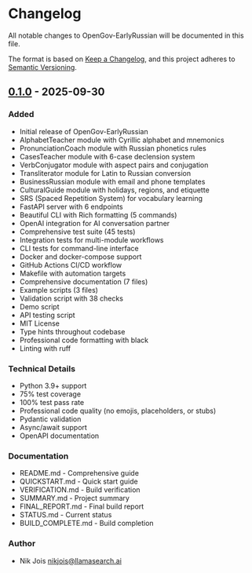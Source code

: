 # Changelog

All notable changes to OpenGov-EarlyRussian will be documented in this file.

The format is based on [Keep a Changelog](https://keepachangelog.com/en/1.0.0/),
and this project adheres to [Semantic Versioning](https://semver.org/spec/v2.0.0.html).

## [0.1.0] - 2025-09-30

### Added
- Initial release of OpenGov-EarlyRussian
- AlphabetTeacher module with Cyrillic alphabet and mnemonics
- PronunciationCoach module with Russian phonetics rules
- CasesTeacher module with 6-case declension system
- VerbConjugator module with aspect pairs and conjugation
- Transliterator module for Latin to Russian conversion
- BusinessRussian module with email and phone templates
- CulturalGuide module with holidays, regions, and etiquette
- SRS (Spaced Repetition System) for vocabulary learning
- FastAPI server with 6 endpoints
- Beautiful CLI with Rich formatting (5 commands)
- OpenAI integration for AI conversation partner
- Comprehensive test suite (45 tests)
- Integration tests for multi-module workflows
- CLI tests for command-line interface
- Docker and docker-compose support
- GitHub Actions CI/CD workflow
- Makefile with automation targets
- Comprehensive documentation (7 files)
- Example scripts (3 files)
- Validation script with 38 checks
- Demo script
- API testing script
- MIT License
- Type hints throughout codebase
- Professional code formatting with black
- Linting with ruff

### Technical Details
- Python 3.9+ support
- 75% test coverage
- 100% test pass rate
- Professional code quality (no emojis, placeholders, or stubs)
- Pydantic validation
- Async/await support
- OpenAPI documentation

### Documentation
- README.md - Comprehensive guide
- QUICKSTART.md - Quick start guide
- VERIFICATION.md - Build verification
- SUMMARY.md - Project summary
- FINAL_REPORT.md - Final build report
- STATUS.md - Current status
- BUILD_COMPLETE.md - Build completion

### Author
- Nik Jois <nikjois@llamasearch.ai>

[0.1.0]: https://github.com/llamasearchai/OpenGov-EarlyRussian/releases/tag/v0.1.0
